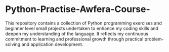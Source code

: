 # Python-Practise-Awfera-Course-
This repository contains a collection of Python programming exercises and beginner level small projects undertaken to enhance my coding skills and deepen my understanding of the language. It reflects my continuous commitment to learning and professional growth through practical problem-solving and application development.
